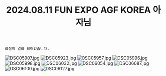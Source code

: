 ﻿---
title: 2024.08.11 FUN EXPO AGF KOREA 아자님
categories: [2024, 행사, 코스프레]
comments: false
thumbnail: /assets/img/2024/08-11/아자/DSC06032.jpg
---

`화질이 열화 되어있습니다.`

![DSC05907.jpg](/assets/img/2024/08-11/아자/DSC05907.jpg)
![DSC05923.jpg](/assets/img/2024/08-11/아자/DSC05923.jpg)
![DSC05957.jpg](/assets/img/2024/08-11/아자/DSC05957.jpg)
![DSC05996.jpg](/assets/img/2024/08-11/아자/DSC05996.jpg)
![DSC05998.jpg](/assets/img/2024/08-11/아자/DSC05998.jpg)
![DSC06032.jpg](/assets/img/2024/08-11/아자/DSC06032.jpg)
![DSC06054.jpg](/assets/img/2024/08-11/아자/DSC06054.jpg)
![DSC06087.jpg](/assets/img/2024/08-11/아자/DSC06087.jpg)
![DSC06100.jpg](/assets/img/2024/08-11/아자/DSC06100.jpg)
![DSC06127.jpg](/assets/img/2024/08-11/아자/DSC06127.jpg)